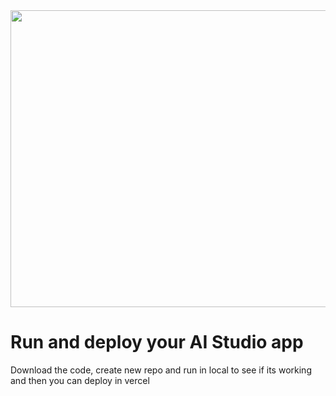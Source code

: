 <div align="center">
<img width="1200" height="475" alt="GHBanner" src="https://i.ibb.co/B57K412Z/cartoon-ai-robot-scene.jpg" />
</div>

# Run and deploy your AI Studio app

Download the code, create new repo and run in local to see if its working and then you can deploy in vercel
